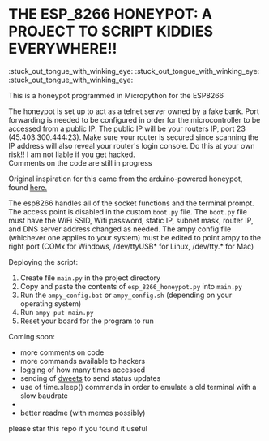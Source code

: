 # THE ESP_8266 HONEYPOT: A PROJECT TO SCRIPT KIDDIES EVERYWHERE!! 

:stuck_out_tongue_with_winking_eye: :stuck_out_tongue_with_winking_eye: :stuck_out_tongue_with_winking_eye:

This is a honeypot programmed in Micropython for the ESP8266

The honeypot is set up to act as a telnet server owned by a fake bank.
Port forwarding is needed to be configured in order for the microcontroller to be accessed from a public IP.  The public IP will be your routers IP, port 23 (45.403.300.444:23).  Make sure your router is secured since scanning the IP address will also reveal your router's login console.  Do this at your own risk!!  I am not liable if you get hacked.  
Comments on the code are still in progress

Original inspiration for this came from the arduino-powered honeypot, found [here.](https://www.reddit.com/r/arduino/comments/5ngt87/this_is_my_arduinopowered_honeypot_if_you_want_to/)

The esp8266 handles all of the socket functions and the terminal prompt.  The access point is disabled in the custom `boot.py` file.  The `boot.py` file must have the WiFi SSID, Wifi password, static IP, subnet mask, router IP, and DNS server address changed as needed.  The ampy config file (whichever one applies to your system) must be edited to point ampy to the right port (COMx for Windows, /dev/ttyUSB* for Linux, /dev/tty.* for Mac)

Deploying the script:
 1. Create file `main.py` in the project directory
 2. Copy and paste the contents of `esp_8266_honeypot.py` into `main.py`
 3. Run the `ampy_config.bat` or `ampy_config.sh` (depending on your operating system)
 4. Run `ampy put main.py`
 5. Reset your board for the program to run 

Coming soon:

 - more comments on code
 - more commands available to hackers
 - logging of how many times accessed
 - sending of [dweets](http://dweet.io/) to send status updates
 - use of time.sleep() commands in order to emulate a old terminal with a slow baudrate
 - 
 - better readme (with memes possibly)

 please star this repo if you found it useful